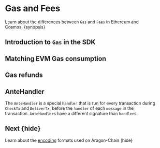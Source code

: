<!--
order: 3
-->

# Gas and Fees

Learn about the differences between `Gas` and `Fees` in Ethereum and Cosmos. {synopsis}

## Introduction to `Gas` in the SDK

<!-- TODO: -->

## Matching EVM Gas consumption

<!-- TODO: -->

## Gas refunds

<!-- TODO: -->

## AnteHandler

The `AnteHandler` is a special `handler` that is run for every transaction during `CheckTx` and `DeliverTx`, before the `handler` of each `message` in the transaction. `AnteHandler`s have a different signature than `handler`s

<!-- TODO: -->

## Next {hide}

Learn about the [encoding](./../core/encoding.md) formats used on Aragon-Chain {hide}
